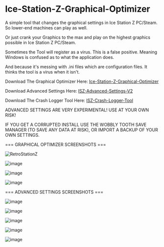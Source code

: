 # Ice-Station-Z-Graphical-Optimizer
A simple tool that changes the graphical settings in Ice Station Z PC/Steam. So lower-end machines can play as well. 

Or just crank your Graphics to the max and play on the highest graphics possible in Ice Station Z PC/Steam.

Sometimes the Tool will register as a virus. This is a false positive. Meaning Windows is confused as to what the application does.

And because it's messing with .ini files which are configuration files. It thinks the tool is a virus when it isn't.

Download The Graphical Optimizer Here: [Ice-Station-Z-Graphical-Optimizer](https://github.com/Cracko298/Ice-Station-Z-Graphical-Optimizer/files/7700914/Ice-Station-Z-Graphical-Optimizer.zip)

Download Advanced Settings Here: [ISZ-Advanced-Settings-V2](https://github.com/Cracko298/Ice-Station-Z-Graphical-Optimizer/files/7799833/ISZ-Advanced-Settings-V2.zip)

Download The Crash Logger Tool Here: [ISZ-Crash-Logger-Tool](https://github.com/Cracko298/Ice-Station-Z-Graphical-Optimizer/releases/download/2.0/ISZ-Crash-Logger-Tool.exe)



ADVANCED SETTINGS ARE VERY EXPERIMENTAL! USE AT YOUR OWN RISK!

IF YOU GET A CORRUPTED INSTALL USE THE WOBBLY TOOTH SAVE MANAGER (TO SAVE ANY DATA AT RISK), OR IMPORT A BACKUP OF YOUR OWN SETTINGS.


=== GRAPHICAL OPTIMIZER SCREENSHOTS === 

![RetroStationZ](https://user-images.githubusercontent.com/78656905/145750985-25699056-0208-4f41-a149-e6f769d3d521.png)

![image](https://user-images.githubusercontent.com/78656905/146803546-b808b849-9dab-4e9a-a354-be4c3a2f8300.png)

![image](https://user-images.githubusercontent.com/78656905/145751106-82786db4-3494-4d2e-80e3-ce16d3909f62.png)

![image](https://user-images.githubusercontent.com/78656905/145751203-476e91ee-1b9c-4470-91d9-d132431de253.png)

=== ADVANCED SETTINGS SCREENSHOTS ===

![image](https://user-images.githubusercontent.com/78656905/147884754-61d21ce4-5c0a-4c03-a7e1-bff9e5990389.png)

![image](https://user-images.githubusercontent.com/78656905/147884783-c56c3bf6-16f3-46ef-a885-2146a4ccc089.png)

![image](https://user-images.githubusercontent.com/78656905/147884809-18fedda8-2f5a-4c99-afdf-37d92299c257.png)

![image](https://user-images.githubusercontent.com/78656905/147884844-aa07bc51-35f1-4762-936e-bdc1c849d6f9.png)

![image](https://user-images.githubusercontent.com/78656905/147884857-acff2769-14f8-4be8-b350-e92145661d48.png)

